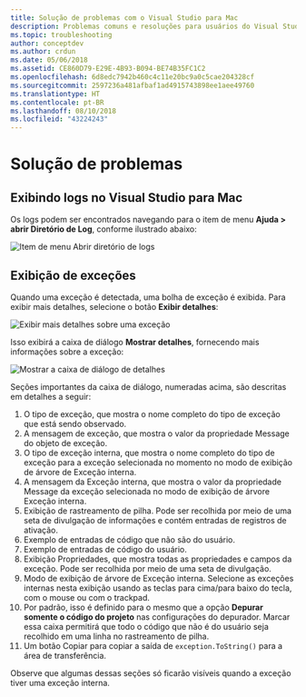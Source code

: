 ```yaml
---
title: Solução de problemas com o Visual Studio para Mac
description: Problemas comuns e resoluções para usuários do Visual Studio para Mac.
ms.topic: troubleshooting
author: conceptdev
ms.author: crdun
ms.date: 05/06/2018
ms.assetid: CE860D79-E29E-4B93-B094-BE74B35FC1C2
ms.openlocfilehash: 6d8edc7942b460c4c11e20bc9a0c5cae204328cf
ms.sourcegitcommit: 2597236a481afbaf1ad4915743898ee1aee49760
ms.translationtype: HT
ms.contentlocale: pt-BR
ms.lasthandoff: 08/10/2018
ms.locfileid: "43224243"
---
```

# <a name="troubleshooting"></a>Solução de problemas

## <a name="viewing-logs-in-visual-studio-for-mac"></a>Exibindo logs no Visual Studio para Mac

Os logs podem ser encontrados navegando para o item de menu **Ajuda > abrir Diretório de Log**, conforme ilustrado abaixo:

![Item de menu Abrir diretório de logs](media/troubleshooting-image1.png)

## <a name="viewing-exceptions"></a>Exibição de exceções

Quando uma exceção é detectada, uma bolha de exceção é exibida. Para exibir mais detalhes, selecione o botão **Exibir detalhes**:

![Exibir mais detalhes sobre uma exceção](media/troubleshooting-image2.png)

Isso exibirá a caixa de diálogo **Mostrar detalhes**, fornecendo mais informações sobre a exceção:

![Mostrar a caixa de diálogo de detalhes](media/troubleshooting-image3.png)

Seções importantes da caixa de diálogo, numeradas acima, são descritas em detalhes a seguir:

1. O tipo de exceção, que mostra o nome completo do tipo de exceção que está sendo observado.
2. A mensagem de exceção, que mostra o valor da propriedade Message do objeto de exceção.
3. O tipo de exceção interna, que mostra o nome completo do tipo de exceção para a exceção selecionada no momento no modo de exibição de árvore de Exceção interna.
4. A mensagem da Exceção interna, que mostra o valor da propriedade Message da exceção selecionada no modo de exibição de árvore Exceção interna.
5. Exibição de rastreamento de pilha. Pode ser recolhida por meio de uma seta de divulgação de informações e contém entradas de registros de ativação.
6. Exemplo de entradas de código que não são do usuário.
7. Exemplo de entradas de código do usuário.
8. Exibição Propriedades, que mostra todas as propriedades e campos da exceção. Pode ser recolhida por meio de uma seta de divulgação.
9. Modo de exibição de árvore de Exceção interna. Selecione as exceções internas nesta exibição usando as teclas para cima/para baixo do tecla, com o mouse ou com o trackpad.
10. Por padrão, isso é definido para o mesmo que a opção **Depurar somente o código do projeto** nas configurações do depurador. Marcar essa caixa permitirá que todo o código que não é do usuário seja recolhido em uma linha no rastreamento de pilha.
11. Um botão Copiar para copiar a saída de `exception.ToString()` para a área de transferência.

Observe que algumas dessas seções só ficarão visíveis quando a exceção tiver uma exceção interna.